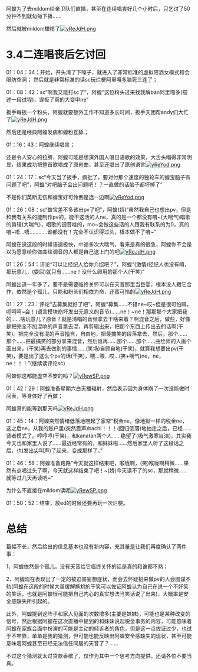 阿蝗为了去mildom给亲卫队们直播，甚至在连续唱丧好几个小时后，只乞讨了50分钟不到就匆匆下播……

然后就被mildom橄榄了[![yReJdH.png](https://s3.ax1x.com/2021/02/18/yReJdH.png)](https://imgtu.com/i/yReJdH)

# 3.4二连唱丧后乞讨回

01：04：34：开始，开头清了下嗓子，就进入了非常标准的虚拟陪酒女模式和会限防空洞；
然后就是非常标准的读sc玩烂梗阿里嘎多脑死三连了；

01：08：42：sc“啊我又能打sc了”，阿蝗“这位粉头过来找我解ban阿里嘎多(描述一段过程)，误扳了真的大变申ne”

扳手每扳一个粉头，阿蝗就要额外工作不知道多长时间，扳手天团帮andy们大忙了[![yReJdH.png](https://s3.ax1x.com/2021/02/18/yReJdH.png)](https://imgtu.com/i/yReJdH)

然后还是经典阿蝗发病和蝗粉互舔；

01：16：43：阿蝗继续唱丧；

还是令人安心的拉胯，阿蝗可能是想演外国人唱日语歌的效果，大舌头唱得非常明显，结果成功把整首歌唱成了原创曲，甚至还唱出了原创语言[![yReYod.png](https://s3.ax1x.com/2021/02/18/yReYod.png)](https://imgtu.com/i/yReYod)

01：24：17：sc“今天当了扳手，疯批了，要对付那个速度的独轮车的蝗宝脑子有问题了吧”，阿蝗“对吧脑子会出问题吧！？一直做的话脑子都坏掉了”

不是你们英断无伤和蝗宝好可怜倒是选一边啊[![yReYod.png](https://s3.ax1x.com/2021/02/18/yReYod.png)](https://imgtu.com/i/yReYod)

01：26：08：sc“蝗宝差不多该出pv了吧”，阿蝗(娇)“虽然我自己也想出pv，但是和我有关系的能制作pv的，能干这活的人ne，真的是一个都没有唷~(大喘气)唱歌的剪辑(大喘气)，唱歌的调音啥的，mo~会做这些活的人跟我有联系的为0，真的唷~唔…唔…………谁都没有！完全不认识得过头，根本做不了唷~”

阿蝗在说这段的时候语速极快，中途多次大喘气，看来是真的很急，阿蝗你不会是以为愿意给你做曲绘调音的人都是自己送上门的吧[![yReJdH.png](https://s3.ax1x.com/2021/02/18/yReJdH.png)](https://imgtu.com/i/yReJdH)

01：26：54：评论“可以让经纪人给你介绍吧？”，阿蝗“(激情)经纪人也没有唷，那玩意儿，(委屈)就只有……ne！没什么卵用的那个人(干笑)”

阿蝗出道一年多了，要不是需要临终关怀可以在天音那里当巨婴，根本没人跟它合作，依然是个孤儿，只能和粉头们相依为命，还蛮可怜的[![yReJdH.png](https://s3.ax1x.com/2021/02/18/yReJdH.png)](https://imgtu.com/i/yReJdH)

01：27：23：评论“去募集就好了吧”，阿蝗“募集……不错ne~哎~但是很可怕嘛，呃呵呵~会！(语言模块崩坏发出无意义的音节)……ne！~ne！那那那个大家把我的……啥玩意儿？原音？就是清唱的音频拿去干啥来着？啊混音之后，做些，好像是把完全不加混响的声音拿去混，再剪辑出来，把那个东西上传出去的话啊(干笑)。把完全没有混的声音擅自，自由地，把最搞笑的段落拿去，然后，那个……那个……把最搞笑的部分拿来混音，然后谁再……那个……那个……曲绘师的人画个画出来，(干笑)再去做别的事情……(笑场)自顾自地(干笑)，就算我想要出pv(干笑)，要是出了这么个pv的话(干笑)，喂…喂…哎…(笑+喘气)ne，ne，ne！！！”(继续读评论sc)

阿蝗你这都能虚空不安的吗？[![yRewSP.png](https://s3.ax1x.com/2021/02/18/yRewSP.png)](https://imgtu.com/i/yRewSP)

01：42：29：阿蝗准备星期六白天播辐射，然后表示因为身体崩了一次没能做时间表，等身体好了再做；

阿蝗真的能等到那天吗[![yReJdH.png](https://s3.ax1x.com/2021/02/18/yReJdH.png)](https://imgtu.com/i/yReJdH)

01：45：14：阿蝗突然情绪低落地唠起了家常“税金ne，像地狱一样的税金ne，这之后ne，从我的账户里(突然震声)bachi！！！(回归低落)地抽走之后，已经……贤者模式了。哼哼哼(干笑)，和kanatan两个人……绝望了(吸气激寒自演)，其实我今天也和家里人说了……最近经常有的，和妹妹啦……然后家里人听了这段话之后，也(发出尖叫声)了起来，变成那样了。”

01：46：58：阿蝗准备跑路“今天就这样结束吧，喉咙啊，(笑)喉咙啊稍微……果然有点唱过头了啊，今天就这样结束了吧！~(娇)今天读不了的sc，那就稍微……就等过几天再读吧~”

为什么不直接在mildom读呢[![yRewSP.png](https://s3.ax1x.com/2021/02/18/yRewSP.png)](https://imgtu.com/i/yRewSP)

01：50：52：结束，放ed的时候还要再玩一次烂梗。

# 总结

篇幅不长，然后给出的信息基本也没有新内容，充其量是让我们再度确认了两件事：

1、阿蝗依然是个孤儿，没有天音给它临终关怀的话是真的和谁都不熟；

2、阿蝗现在表现出了一定的被迫害妄想症状，而会去怀疑招来做pv的人会图谋不轨(阿蝗在这段的时候大量缓解尴尬的干笑可以佐证阿蝗认为自己在说一个不好笑的笑话，也就是阿蝗很可能把自己内心的真实想法当笑话说了出来)，大概率是安全感缺失所引起的。

此外，阿蝗提到这阵子和家人见面的次数增多(主要是妹妹)，可能也是某种改变的信号，然后根据阿蝗在这次直播中提到的和妹妹说起税金事务的内容，可能意味着阿蝗在家族会面中扮演的可能是主动的倾诉者的角色，但是这一点佐证过少，也过于不牢靠，单单是我的猜测，但可能也能反映出阿蝗安全感缺失的现状，甚至可能意味着阿蝗甚至已经无法信任同居的天音了？……

不过这个猜测就太过贷款香槟了，仅作为其中一个思考方向提供，还请各位不要当真。